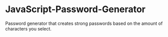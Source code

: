 # JavaScript-Password-Generator
Password generator that creates strong passwords based on the amount of characters you select.
